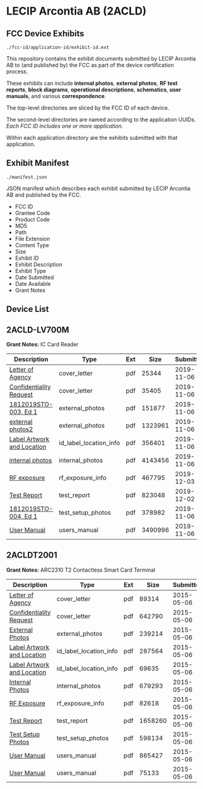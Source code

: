 # LECIP Arcontia AB (2ACLD)
## FCC Device Exhibits

```
./fcc-id/application-id/exhibit-id.ext
```

This repository contains the exhibit documents submitted by LECIP Arcontia AB to (and published by) the FCC as part of the device certification process.

These exhibits can include **internal photos**, **external photos**, **RF test reports**, **block diagrams**, **operational descriptions**, **schematics**, **user manuals**, and various **correspondence**.

The top-level directories are sliced by the FCC ID of each device.

The second-level directories are named according to the application UUIDs. *Each FCC ID includes one or more application.*

Within each application directory are the exhibits submitted with that application. 

## Exhibit Manifest

```
./manifest.json
```

JSON manifest which describes each exhibit submitted by LECIP Arcontia AB and published by the FCC.

- FCC ID
- Grantee Code
- Product Code
- MD5
- Path
- File Extension
- Content Type
- Size
- Exhibit ID
- Exhibit Description
- Exhibit Type
- Date Submitted
- Date Available
- Grant Notes

## Device List
## 2ACLD-LV700M
**Grant Notes:** IC Card Reader

| Description | Type | Ext | Size | Submitted | Available |
| ----------- | ---- | --- | ---- | --------- | --------- |
| [Letter of Agency](2ACLD-LV700M/8e78a4f85efa2fe7dce8b53352e72c0f/4506055.pdf) | cover_letter | pdf | 25344 | 2019-11-06 | 2019-11-06 |
| [Confidentiality Request](2ACLD-LV700M/8e78a4f85efa2fe7dce8b53352e72c0f/4506056.pdf) | cover_letter | pdf | 35405 | 2019-11-06 | 2019-11-06 |
| [1812019STO-003, Ed 1](2ACLD-LV700M/8e78a4f85efa2fe7dce8b53352e72c0f/4506065.pdf) | external_photos | pdf | 151877 | 2019-11-06 | 2019-11-06 |
| [external photos2](2ACLD-LV700M/8e78a4f85efa2fe7dce8b53352e72c0f/4506066.pdf) | external_photos | pdf | 1323961 | 2019-11-06 | 2019-11-06 |
| [Label Artwork and Location](2ACLD-LV700M/8e78a4f85efa2fe7dce8b53352e72c0f/4506083.pdf) | id_label_location_info | pdf | 356401 | 2019-11-06 | 2019-11-06 |
| [internal photos](2ACLD-LV700M/8e78a4f85efa2fe7dce8b53352e72c0f/4506067.pdf) | internal_photos | pdf | 4143456 | 2019-11-06 | 2019-11-06 |
| [RF exposure](2ACLD-LV700M/8e78a4f85efa2fe7dce8b53352e72c0f/4535788.pdf) | rf_exposure_info | pdf | 467795 | 2019-12-03 | 2019-11-06 |
| [Test Report](2ACLD-LV700M/8e78a4f85efa2fe7dce8b53352e72c0f/4535194.pdf) | test_report | pdf | 823048 | 2019-12-02 | 2019-11-06 |
| [1812019STO-004, Ed 1](2ACLD-LV700M/8e78a4f85efa2fe7dce8b53352e72c0f/4506082.pdf) | test_setup_photos | pdf | 378982 | 2019-11-06 | 2019-11-06 |
| [User Manual](2ACLD-LV700M/8e78a4f85efa2fe7dce8b53352e72c0f/4506084.pdf) | users_manual | pdf | 3490996 | 2019-11-06 | 2019-11-06 |
## 2ACLDT2001
**Grant Notes:** ARC2310 T2 Contactless Smart Card Terminal

| Description | Type | Ext | Size | Submitted | Available |
| ----------- | ---- | --- | ---- | --------- | --------- |
| [Letter of Agency](2ACLDT2001/be5ee72efd3b6ad3d9eaa883f70ae8f9/2606275.pdf) | cover_letter | pdf | 89314 | 2015-05-06 | 2015-05-06 |
| [Confidentiality Request](2ACLDT2001/be5ee72efd3b6ad3d9eaa883f70ae8f9/2606276.pdf) | cover_letter | pdf | 642790 | 2015-05-06 | 2015-05-06 |
| [External Photos](2ACLDT2001/be5ee72efd3b6ad3d9eaa883f70ae8f9/2606287.pdf) | external_photos | pdf | 239214 | 2015-05-06 | 2015-05-06 |
| [Label Artwork and Location](2ACLDT2001/be5ee72efd3b6ad3d9eaa883f70ae8f9/2606288.pdf) | id_label_location_info | pdf | 287564 | 2015-05-06 | 2015-05-06 |
| [Label Artwork and Location](2ACLDT2001/be5ee72efd3b6ad3d9eaa883f70ae8f9/2606289.pdf) | id_label_location_info | pdf | 69635 | 2015-05-06 | 2015-05-06 |
| [Internal Photos](2ACLDT2001/be5ee72efd3b6ad3d9eaa883f70ae8f9/2606290.pdf) | internal_photos | pdf | 679293 | 2015-05-06 | 2015-06-20 |
| [RF Exposure](2ACLDT2001/be5ee72efd3b6ad3d9eaa883f70ae8f9/2606291.pdf) | rf_exposure_info | pdf | 82618 | 2015-05-06 | 2015-05-06 |
| [Test Report](2ACLDT2001/be5ee72efd3b6ad3d9eaa883f70ae8f9/2606285.pdf) | test_report | pdf | 1658260 | 2015-05-06 | 2015-05-06 |
| [Test Setup Photos](2ACLDT2001/be5ee72efd3b6ad3d9eaa883f70ae8f9/2606286.pdf) | test_setup_photos | pdf | 598134 | 2015-05-06 | 2015-05-06 |
| [User Manual](2ACLDT2001/be5ee72efd3b6ad3d9eaa883f70ae8f9/2606277.pdf) | users_manual | pdf | 865427 | 2015-05-06 | 2015-06-20 |
| [User Manual](2ACLDT2001/be5ee72efd3b6ad3d9eaa883f70ae8f9/2606278.pdf) | users_manual | pdf | 75133 | 2015-05-06 | 2015-06-20 |
